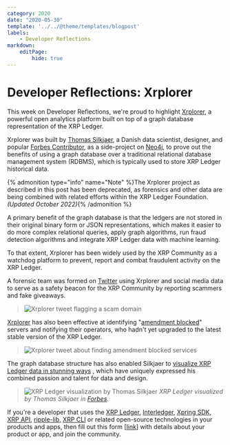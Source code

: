 ```yaml
---
category: 2020
date: "2020-05-30"
template: '../../@theme/templates/blogpost'
labels:
    - Developer Reflections
markdown:
    editPage:
        hide: true
---
```

# Developer Reflections: Xrplorer

This week on Developer Reflections, we're proud to highlight [Xrplorer](https://xrplorer.com), a powerful open analytics platform built on top of a graph database representation of the XRP Ledger.

Xrplorer was built by [Thomas Silkjaer](https://twitter.com/Silkjaer), a Danish data scientist, designer, and popular [Forbes Contributor](https://www.forbes.com/sites/thomassilkjaer/#4562826a7348), as a side-project on [Neo4j](https://neo4j.com/), to prove out the benefits of using a graph database over a traditional relational database management system (RDBMS), which is typically used to store XRP Ledger historical data.

<!-- BREAK -->

{% admonition type="info" name="Note" %}The Xrplorer project as described in this post has been deprecated, as forensics and other data are being combined with related efforts within the XRP Ledger Foundation. _(Updated October 2022)_{% /admonition %}

A primary benefit of the graph database is that the ledgers are not stored in their original binary form or JSON representations, which makes it easier to do more complex relational queries, apply graph algorithms, run fraud detection algorithms and integrate XRP Ledger data with machine learning.

To that extent, Xrplorer has been widely used by the XRP Community as a watchdog platform to prevent, report and combat fraudulent activity on the XRP Ledger.

A forensic team was formed on [Twitter](https://twitter.com/xrpforensics) using Xrplorer and social media data to serve as a safety beacon for the XRP Community by reporting scammers and fake giveaways.

> ![Xrplorer tweet flagging a scam domain](../img/xrplorer/xrplorer-anti-scam-tweet.png)

[Xrplorer](https://twitter.com/xrplorer) has also been effective at identifying "[amendment blocked](https://xrpl.org/amendments.html#amendment-blocked)" servers and notifying their operators, who hadn't yet upgraded to the latest stable version of the XRP Ledger.

> ![Xrplorer tweet about finding amendment blocked services](../img/xrplorer/xrplorer-amendment-blocked-tweet.png)

The graph database structure has also enabled Silkjaer to [visualize XRP Ledger data in stunning ways](https://www.forbes.com/sites/thomassilkjaer/2019/05/13/visualization-the-xrp-ledger-expanding-over-time/#6508d5a446ea) , which have uniquely expressed his combined passion and talent for data and design.

> ![XRP Ledger visualization by Thomas Silkjaer](../img/xrplorer/xrpl-visualized-by-silkjaer.png)
> _XRP Ledger visualized by Thomas Silkjaer in [Forbes](https://www.forbes.com/sites/thomassilkjaer/2019/05/13/visualization-the-xrp-ledger-expanding-over-time/#52c7b3746ea7)._

If you're a developer that uses the [XRP Ledger](https://xrpl.org/), [Interledger](https://interledger.org/), [Xpring SDK](https://github.com/xpring-eng/xpring-sdk), [XRP API](https://github.com/xpring-eng/xrp-api), [ripple-lib](https://github.com/ripple/ripple-lib), [XRP CLI](https://github.com/xpring-eng/xrp-cli) or related open-source technologies in your products and apps, then fill out this form [[link](https://docs.google.com/forms/d/e/1FAIpQLSeQAWZFBanNeuYyTFoA2FzHXJzzduoQGSGxgeInzCL_WKJpdQ/viewform?usp=sf_link)] with details about your product or app, and join the community.
